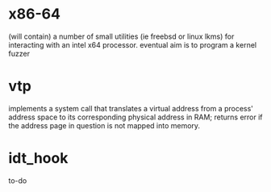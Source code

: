 # x86-64
(will contain) a number of small utilities (ie freebsd or linux lkms) for interacting with an intel x64 processor. eventual aim is to program a kernel fuzzer

# vtp
implements a system call that translates a virtual address from a process' address space to its corresponding physical address in RAM; returns error if the address page in question is not mapped into memory.

# idt_hook
to-do
